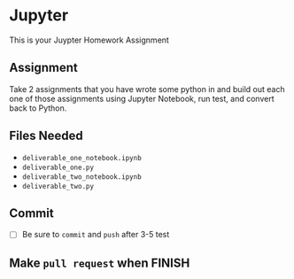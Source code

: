 # Jupyter 
This is your Juypter Homework Assignment

## Assignment
Take 2 assignments that you have wrote some python in and build out each one of those assignments using Jupyter Notebook, run test, and convert back to Python. 

## Files Needed
- `deliverable_one_notebook.ipynb`
- `deliverable_one.py`
- `deliverable_two_notebook.ipynb`
- `deliverable_two.py`

## Commit
- [ ] Be sure to `commit` and `push` after 3-5 test

## Make `pull request` when FINISH

